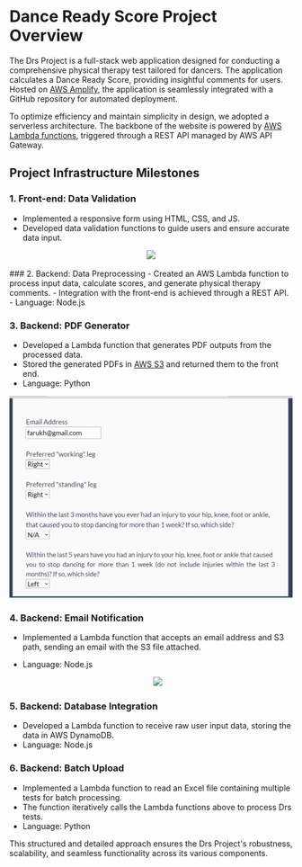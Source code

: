 # Dance Ready Score Project Overview

The Drs Project is a full-stack web application designed for conducting a comprehensive physical therapy test tailored for dancers. The application calculates a Dance Ready Score, providing insightful comments for users. Hosted on [AWS Amplify](https://aws.amazon.com/amplify/), the application is seamlessly integrated with a GitHub repository for automated deployment.

To optimize efficiency and maintain simplicity in design, we adopted a serverless architecture. The backbone of the website is powered by [AWS Lambda functions](https://aws.amazon.com/lambda/), triggered through a REST API managed by AWS API Gateway.

## Project Infrastructure Milestones

### 1. Front-end: Data Validation
- Implemented a responsive form using HTML, CSS, and JS.
- Developed data validation functions to guide users and ensure accurate data input.

<p align="center">
  <img src="https://github.com/Farukh-AVA/Farukh-AVA.github.io/blob/main/portfolio/InputData.gif" width="500">
</p>
### 2. Backend: Data Preprocessing
- Created an AWS Lambda function to process input data, calculate scores, and generate physical therapy comments.
- Integration with the front-end is achieved through a REST API.
- Language: Node.js

### 3. Backend: PDF Generator
- Developed a Lambda function that generates PDF outputs from the processed data.
- Stored the generated PDFs in [AWS S3](https://aws.amazon.com/s3/) and returned them to the front end.
- Language: Python

![PDF Generator](https://github.com/Farukh-AVA/Farukh-AVA.github.io/blob/main/portfolio/GeneratedPDF.gif)

### 4. Backend: Email Notification
- Implemented a Lambda function that accepts an email address and S3 path, sending an email with the S3 file attached.
- Language: Node.js

  <p align="center">
      <img src="https://github.com/Farukh-AVA/Farukh-AVA.github.io/blob/main/portfolio/EmailPDF.gif" width="500">
   </p>

### 5. Backend: Database Integration
- Developed a Lambda function to receive raw user input data, storing the data in AWS DynamoDB.
- Language: Node.js

### 6. Backend: Batch Upload
- Implemented a Lambda function to read an Excel file containing multiple tests for batch processing.
- The function iteratively calls the Lambda functions above to process Drs tests.
- Language: Python

This structured and detailed approach ensures the Drs Project's robustness, scalability, and seamless functionality across its various components.

